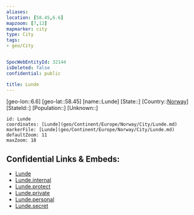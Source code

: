 ```yaml
---
aliases: 
location: [58.45,6.6]
mapzoom: [7,12] 
mapmarker: city 
type: City
tags:
- geo/City


SpocWebEntityId: 32144
isDeleted: false
confidential: public

title: Lunde
---
```

[geo-lon::6.6]
[geo-lat::58.45]
[name::Lunde]
[State::]
[Country::[Norway](geo/Continent/Europe/Norway.md)]
[StateId::]
[Population::]
[Unknown::]


```leaflet
id: Lunde
coordinates: [Lunde](geo/Continent/Europe/Norway/City/Lunde.md)
markerFile: [Lunde](geo/Continent/Europe/Norway/City/Lunde.md)
defaultZoom: 11 
maxZoom: 18
```


## Confidential Links & Embeds: 
- [Lunde](../../../../../../_public/geo/Continent/Europe/Norway/City/Lunde.md) 
- [Lunde.internal](../../../../../../_internal/geo/Continent/Europe/Norway/City/Lunde.internal.md) 
- [Lunde.protect](../../../../../../_protect/geo/Continent/Europe/Norway/City/Lunde.protect.md) 
- [Lunde.private](../../../../../../_private/geo/Continent/Europe/Norway/City/Lunde.private.md) 
- [Lunde.personal](../../../../../../_personal/geo/Continent/Europe/Norway/City/Lunde.personal.md) 
- [Lunde.secret](../../../../../../_secret/geo/Continent/Europe/Norway/City/Lunde.secret.md) 
